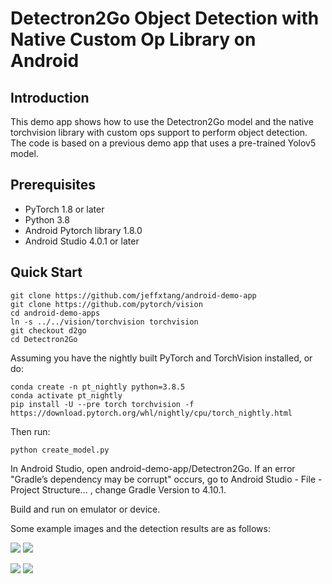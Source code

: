 # Detectron2Go Object Detection with Native Custom Op Library on Android

## Introduction

This demo app shows how to use the Detectron2Go model and the native torchvision library with custom ops support to perform object detection. The code is based on a previous demo app that uses a pre-trained Yolov5 model.

## Prerequisites

* PyTorch 1.8 or later
* Python 3.8
* Android Pytorch library 1.8.0
* Android Studio 4.0.1 or later

## Quick Start

```
git clone https://github.com/jeffxtang/android-demo-app
git clone https://github.com/pytorch/vision
cd android-demo-apps
ln -s ../../vision/torchvision torchvision
git checkout d2go
cd Detectron2Go
```

Assuming you have the nightly built PyTorch and TorchVision installed, or do:
```
conda create -n pt_nightly python=3.8.5
conda activate pt_nightly
pip install -U --pre torch torchvision -f https://download.pytorch.org/whl/nightly/cpu/torch_nightly.html
```
Then run:
```
python create_model.py
```

In Android Studio, open android-demo-app/Detectron2Go. If an error "Gradle’s dependency may be corrupt" occurs, go to Android Studio - File - Project Structure... , change Gradle Version to 4.10.1.

Build and run on emulator or device.

Some example images and the detection results are as follows:

![](screenshot1.png)
![](screenshot2.png)

![](screenshot3.png)
![](screenshot4.png)
